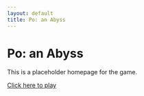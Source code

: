 ```yaml
---
layout: default
title: Po: an Abyss
---
```


# Po: an Abyss

This is a placeholder homepage for the game.

[Click here to play](https://keitagrant.github.io/AbyssBorne.github.io/)
